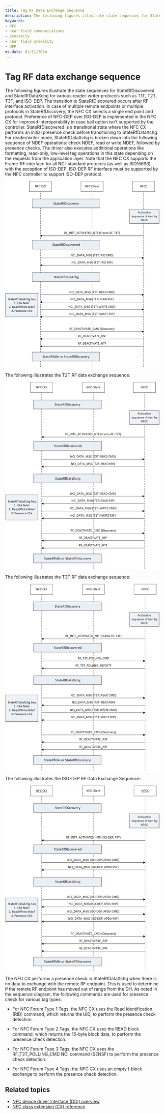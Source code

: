 ```yaml
---
title: Tag RF Data Exchange Sequence
description: The following figures illustrate state sequences for StateRfDiscovered and StateRfDataXchg for various reader-writer protocols such as T1T, T2T, T3T, and ISO-DEP.
keywords:
- NFC
- near field communications
- proximity
- near field proximity
- NFP
ms.date: 01/11/2024
---
```


# Tag RF data exchange sequence

The following figures illustrate the state sequences for StateRfDiscovered and StateRfDataXchg for various reader-writer protocols such as T1T, T2T, T3T, and ISO-DEP. The transition to StateRfDiscovered occurs after RF interface activation. In case of multiple remote endpoints or multiple protocols in StateRfDiscovery, the NFC CX selects a single end point and protocol. Preference of NFC-DEP over ISO-DEP is implemented in the NFC CX for improved interoperability in case bail option isn't supported by the controller. StateRfDiscovered is a transitional state where the NFC CX performs an initial presence check before transitioning to StateRfDataXchg. For reader/writer mode, StateRfDataXchg is broken down into the following sequence of NDEF operations: check NDEF, read or write NDEF, followed by presence checks. The driver also executes additional operations like formatting, read-only, low-level tag operations in this state depending on the requests from the application layer. Note that the NFC CX supports the Frame-RF interface for all NCI-standard protocols (as well as ISO15693) with the exception of ISO-DEP. ISO-DEP RF interface must be supported by the NFC controller to support ISO-DEP protocol.

![t1t rf data exchange sequence.](images/rfdataexchangesequence.png)

The following illustrates the T2T RF data exchange sequence:

![t2t rf data exchange sequence.](images/t2trfdataexchangesequence.png)

The following illustrates the T3T RF data exchange sequence:

![t3t rf data exchange sequence.](images/t3trfdataexchangesequence.png)

The following illustrates the ISO-DEP RF Data Exchange Sequence:

![iso-dep rf data exchange sequence.](images/iso-dep-rfdataexchangesequence.png)

The NFC CX performs a presence check in StateRfDataXchg when there is no data to exchange with the remote RF endpoint. This is used to determine if the remote RF endpoint has moved out of range from the DH. As noted in the sequence diagram, the following commands are used for presence check for various tag types:

- For NFC Forum Type 1 Tags, the NFC CX uses the Read Identification (RID) command, which returns the UID, to perform the presence check detection.

- For NFC Forum Type 2 Tags, the NFC CX uses the READ block command, which returns the 16-byte block data, to perform the presence check detection.

- For NFC Forum Type 3 Tags, the NFC CX uses the RF_T3T_POLLING_CMD NCI command (SENSF) to perform the presence check detection.

- For NFC Forum Type 4 Tags, the NFC CX uses an empty I-block exchange to perform the presence check detection.

## Related topics

- [NFC device driver interface (DDI) overview](/windows-hardware/drivers/ddi/index)
- [NFC class extension (CX) reference](/windows-hardware/drivers/ddi/index)
